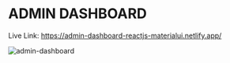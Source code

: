 # ADMIN DASHBOARD

Live Link:     https://admin-dashboard-reactjs-materialui.netlify.app/


![admin-dashboard](https://user-images.githubusercontent.com/76960865/215405275-bd141772-eb81-4115-9f7a-cb20607b0902.png)
